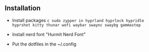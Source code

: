 ## Installation

- Install packages
`c
sudo zypper in hyprland hyprlock hypridle hyprshot kitty thunar wofi waybar swaync swaybg gammastep  
`

- Install nerd font "Hurmit Nerd Font"

- Put the dotfiles in the ~/.config
